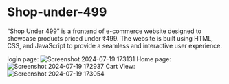 # Shop-under-499
“Shop Under 499” is a frontend of e-commerce website designed to showcase products priced under ₹499. The website is built using HTML, CSS, and JavaScript to provide a seamless and interactive user experience.

login page:
![Screenshot 2024-07-19 173131](https://github.com/user-attachments/assets/c1c4ea70-ae01-407d-92a2-f9fd92969650)
Home page:
![Screenshot 2024-07-19 172937](https://github.com/user-attachments/assets/e2de83ad-83ae-444a-bb23-0f119f0a36da)
Cart View:
![Screenshot 2024-07-19 173054](https://github.com/user-attachments/assets/7d1bab47-03ea-49e3-8c7f-b5ec6b26eefb)
